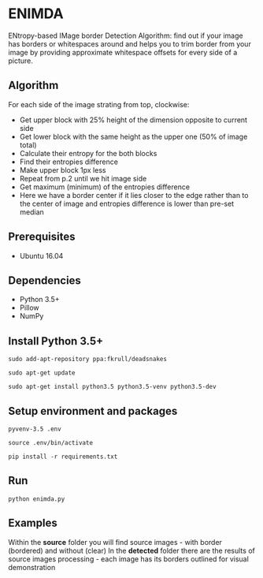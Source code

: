 # ENIMDA

ENtropy-based IMage border Detection Algorithm: find out if your image has
borders or whitespaces around and helps you to trim border from your image by
providing approximate whitespace offsets for every side of a picture.


## Algorithm

For each side of the image strating from top, clockwise:
- Get upper block with 25% height of the dimension opposite to current side
- Get lower block with the same height as the upper one (50% of image total)
- Calculate their entropy for the both blocks
- Find their entropies difference
- Make upper block 1px less
- Repeat from p.2 until we hit image side
- Get maximum (minimum) of the entropies difference
- Here we have a border center if it lies closer to the edge rather than to the 
center of image and entropies difference is lower than pre-set median


## Prerequisites

- Ubuntu 16.04


## Dependencies

- Python 3.5+
- Pillow
- NumPy


## Install Python 3.5+

```
sudo add-apt-repository ppa:fkrull/deadsnakes

sudo apt-get update

sudo apt-get install python3.5 python3.5-venv python3.5-dev
```

## Setup environment and packages

```
pyvenv-3.5 .env

source .env/bin/activate

pip install -r requirements.txt
```


## Run

```
python enimda.py
```


## Examples

Within the **source** folder you will find source images - with border (bordered)
and without (clear)
In the **detected** folder there are the results of source images processing - 
each image has its borders outlined for visual demonstration
